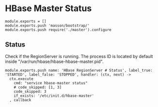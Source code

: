 
# HBase Master Status

    module.exports = []
    module.exports.push 'masson/bootstrap/'
    module.exports.push require('./master').configure

## Status

Check if the RegionServer is running. The process ID is located by default
inside "/var/run/hbase/hbase-hbase-master.pid".

    module.exports.push name: 'HBase RegionServer # Status', label_true: 'STARTED', label_false: 'STOPPED', handler: (ctx, next) ->
      ctx.execute
        cmd: "service hbase-master status"
        # code_skipped: [1, 3]
        code_skipped: 3
        if_exists: '/etc/init.d/hbase-master'
      , callback



